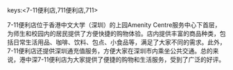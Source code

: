 keys:<7-11便利店,711便利店,711>


7-11便利店位于香港中文大学（深圳）的上园Amenity Centre服务中心下首层，为师生和校园内的居民提供了方便快捷的购物体验。店内提供丰富的商品种类，包括日常生活用品、咖啡、饮料、包点、小食品等，满足了大家不同的需求。此外，7-11便利店还提供深圳通充值服务，方便大家在深圳市内乘坐公共交通。总的来说，港中深7-11便利店为大家提供了便捷的购物和生活服务，受到了广泛的好评。